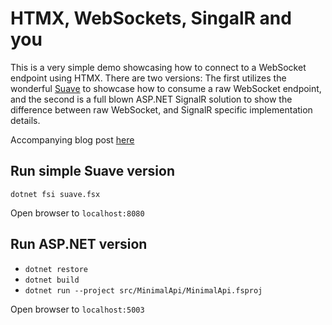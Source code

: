 # HTMX, WebSockets, SingalR and you

This is a very simple demo showcasing how to connect to a WebSocket endpoint using HTMX. There are two versions: The first utilizes the wonderful [Suave](https://suave.io/) to showcase how to consume a raw WebSocket endpoint, and the second is a full blown ASP.NET SignalR solution to show the difference between raw WebSocket, and SignalR specific implementation details.

Accompanying blog post [here](https://hashset.dev/article/21_htmx_web_sockets_signal_r_and_you)

## Run simple Suave version

`dotnet fsi suave.fsx`

Open browser to `localhost:8080`

## Run ASP.NET version

- `dotnet restore`
- `dotnet build`
- `dotnet run --project src/MinimalApi/MinimalApi.fsproj`

Open browser to `localhost:5003`